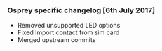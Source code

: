 ### Osprey specific changelog [6th July 2017]

* Removed unsupported LED options 
* Fixed Import contact from sim card 
* Merged upstream commits 

